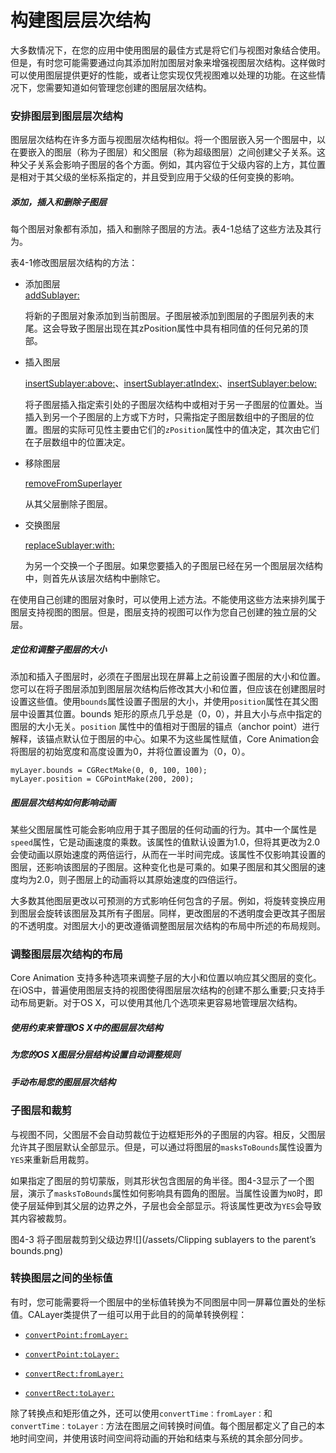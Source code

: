 # 构建图层层次结构

大多数情况下，在您的应用中使用图层的最佳方式是将它们与视图对象结合使用。但是，有时您可能需要通过向其添加附加图层对象来增强视图层次结构。这样做时可以使用图层提供更好的性能，或者让您实现仅凭视图难以处理的功能。在这些情况下，您需要知道如何管理您创建的图层层次结构。

### 安排图层到图层层次结构

图层层次结构在许多方面与视图层次结构相似。将一个图层嵌入另一个图层中，以在要嵌入的图层（称为子图层）和父图层（称为超级图层）之间创建父子关系。这种父子关系会影响子图层的各个方面。例如，其内容位于父级内容的上方，其位置是相对于其父级的坐标系指定的，并且受到应用于父级的任何变换的影响。

##### 添加，插入和删除子图层

每个图层对象都有添加，插入和删除子图层的方法。表4-1总结了这些方法及其行为。

表4-1修改图层层次结构的方法：

* 添加图层  
  [addSublayer:](https://developer.apple.com/documentation/quartzcore/calayer/1410833-addsublayer)

  将新的子图层对象添加到当前图层。子图层被添加到图层的子图层列表的末尾。这会导致子图层出现在其zPosition属性中具有相同值的任何兄弟的顶部。

* 插入图层

  [insertSublayer:above:](https://developer.apple.com/documentation/quartzcore/calayer/1410798-insertsublayer)、[insertSublayer:atIndex:](https://developer.apple.com/documentation/quartzcore/calayer/1410944-insertsublayer)、[insertSublayer:below:](https://developer.apple.com/documentation/quartzcore/calayer/1410840-insertsublayer)

  将子图层插入指定索引处的子图层次结构中或相对于另一子图层的位置处。当插入到另一个子图层的上方或下方时，只需指定子图层数组中的子图层的位置。图层的实际可见性主要由它们的`zPosition`属性中的值决定，其次由它们在子层数组中的位置决定。

* 移除图层

  [removeFromSuperlayer](https://developer.apple.com/documentation/quartzcore/calayer/1410767-removefromsuperlayer)

  从其父层删除子图层。

* 交换图层

  [replaceSublayer:with:](https://developer.apple.com/documentation/quartzcore/calayer/1410820-replacesublayer)

  为另一个交换一个子图层。如果您要插入的子图层已经在另一个图层层次结构中，则首先从该层次结构中删除它。

在使用自己创建的图层对象时，可以使用上述方法。不能使用这些方法来排列属于图层支持视图的图层。但是，图层支持的视图可以作为您自己创建的独立层的父层。

##### 定位和调整子图层的大小

添加和插入子图层时，必须在子图层出现在屏幕上之前设置子图层的大小和位置。您可以在将子图层添加到图层层次结构后修改其大小和位置，但应该在创建图层时设置这些值。使用`bounds`属性设置子图层的大小，并使用`position`属性在其父图层中设置其位置。bounds 矩形的原点几乎总是（0，0），并且大小与点中指定的图层的大小无关。`position` 属性中的值相对于图层的锚点（anchor point）进行解释，该锚点默认位于图层的中心。如果不为这些属性赋值，Core Animation会将图层的初始宽度和高度设置为0，并将位置设置为（0，0）。

```
myLayer.bounds = CGRectMake(0, 0, 100, 100);
myLayer.position = CGPointMake(200, 200);
```

##### 图层层次结构如何影响动画

某些父图层属性可能会影响应用于其子图层的任何动画的行为。其中一个属性是`speed`属性，它是动画速度的乘数。该属性的值默认设置为1.0，但将其更改为2.0会使动画以原始速度的两倍运行，从而在一半时间完成。该属性不仅影响其设置的图层，还影响该图层的子图层。这种变化也是可乘的。如果子图层和其父图层的速度均为2.0，则子图层上的动画将以其原始速度的四倍运行。

大多数其他图层更改以可预测的方式影响任何包含的子层。例如，将旋转变换应用到图层会旋转该图层及其所有子图层。同样，更改图层的不透明度会更改其子图层的不透明度。对图层大小的更改遵循调整图层层次结构的布局中所述的布局规则。

### 调整图层层次结构的布局

Core Animation 支持多种选项来调整子层的大小和位置以响应其父图层的变化。在iOS中，普遍使用图层支持的视图使得图层层次结构的创建不那么重要;只支持手动布局更新。对于OS X，可以使用其他几个选项来更容易地管理层次结构。

##### 使用约束来管理OS X中的图层层次结构

##### 为您的OS X图层分层结构设置自动调整规则

##### 手动布局您的图层层次结构

### 子图层和裁剪

与视图不同，父图层不会自动剪裁位于边框矩形外的子图层的内容。相反，父图层允许其子图层默认全部显示。但是，可以通过将图层的`masksToBounds`属性设置为`YES`来重新启用裁剪。

如果指定了图层的剪切蒙版，则其形状包含图层的角半径。图4-3显示了一个图层，演示了`masksToBounds`属性如何影响具有圆角的图层。当属性设置为`NO`时，即使子层延伸到其父层的边界之外，子层也会全部显示。将该属性更改为`YES`会导致其内容被裁剪。

图4-3 将子图层裁剪到父级边界![](/assets/Clipping sublayers to the parent’s bounds.png)

### 转换图层之间的坐标值

有时，您可能需要将一个图层中的坐标值转换为不同图层中同一屏幕位置处的坐标值。CALayer类提供了一组可以用于此目的的简单转换例程：

* [`convertPoint:fromLayer:`](https://developer.apple.com/documentation/quartzcore/calayer/1410825-convert)

* [`convertPoint:toLayer:`](https://developer.apple.com/documentation/quartzcore/calayer/1410881-convertpoint)

* [`convertRect:fromLayer:`](https://developer.apple.com/documentation/quartzcore/calayer/1410948-convert)

* [`convertRect:toLayer:`](https://developer.apple.com/documentation/quartzcore/calayer/1410742-convertrect)

除了转换点和矩形值之外，还可以使用`convertTime：fromLayer：`和`convertTime：toLayer：`方法在图层之间转换时间值。每个图层都定义了自己的本地时间空间，并使用该时间空间将动画的开始和结束与系统的其余部分同步。

